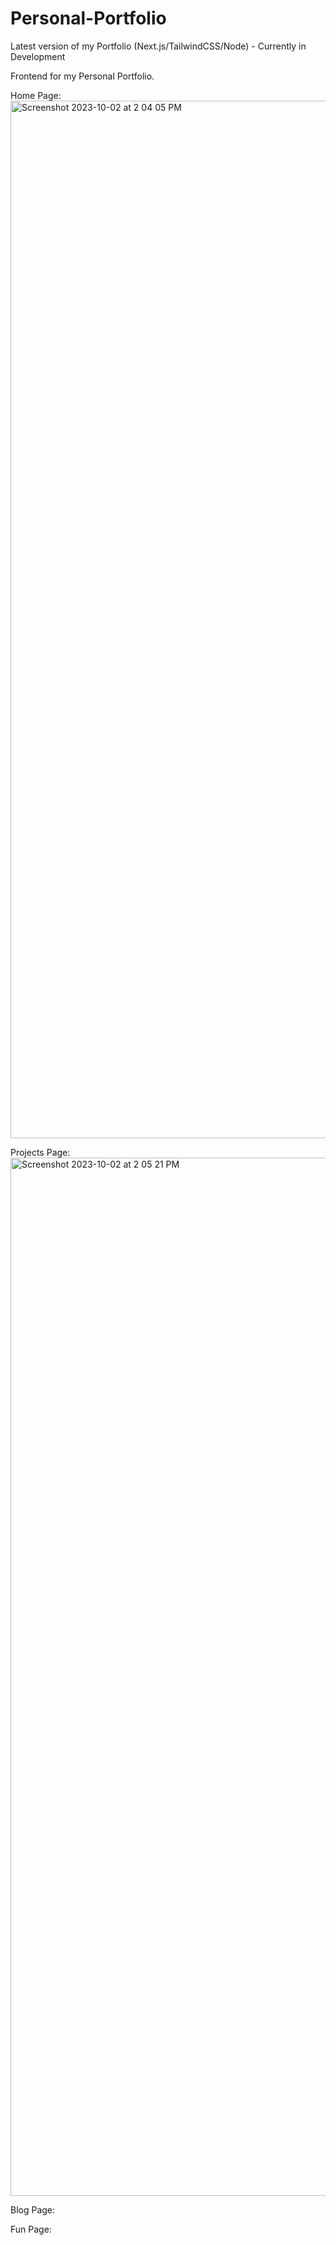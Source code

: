 # Personal-Portfolio
Latest version of my Portfolio (Next.js/TailwindCSS/Node) - Currently in Development

Frontend for my Personal Portfolio. 

Home Page:
<img width="1660" alt="Screenshot 2023-10-02 at 2 04 05 PM" src="https://github.com/oscarabreu/Personal-Portfolio/assets/99779654/6c5518f4-c952-4842-84ce-71de381e5852">


Projects Page:
<img width="1661" alt="Screenshot 2023-10-02 at 2 05 21 PM" src="https://github.com/oscarabreu/Personal-Portfolio/assets/99779654/d8a376a3-ab00-42e1-a9c3-ec1450d4eb92">

Blog Page:
<Currently in Development>

Fun Page:
<Currently in Development>
